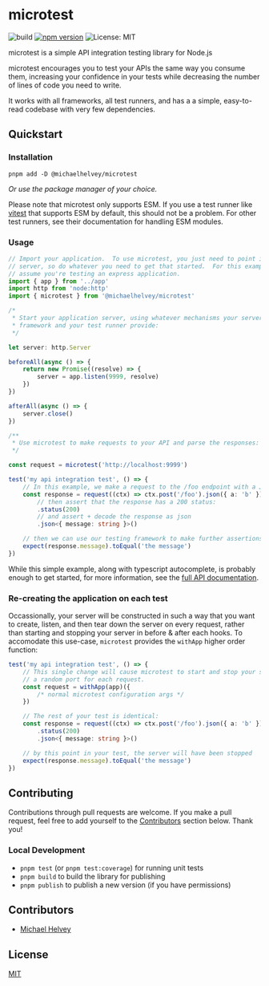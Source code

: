 # microtest

![build](https://github.com/michaelhelvey/microtest/actions/workflows/nodejs.yml/badge.svg)
[![npm version](https://badge.fury.io/js/%40michaelhelvey%2Fmicrotest.svg)](https://badge.fury.io/js/%40michaelhelvey%2Fmicrotest)
![License: MIT](https://img.shields.io/badge/License-MIT-blue.svg)

microtest is a simple API integration testing library for Node.js

microtest encourages you to test your APIs the same way you consume them,
increasing your confidence in your tests while decreasing the number of lines of
code you need to write.

It works with all frameworks, all test runners, and has a a simple, easy-to-read
codebase with very few dependencies.

## Quickstart

### Installation

```shell
pnpm add -D @michaelhelvey/microtest
```

_Or use the package manager of your choice._

Please note that microtest only supports ESM. If you use a test runner like
[vitest](https://vitest.dev) that supports ESM by default, this should not be a
problem. For other test runners, see their documentation for handling ESM
modules.

### Usage

```ts
// Import your application.  To use microtest, you just need to point it at a
// server, so do whatever you need to get that started.  For this example, we'll
// assume you're testing an express application.
import { app } from '../app'
import http from 'node:http'
import { microtest } from '@michaelhelvey/microtest'

/*
 * Start your application server, using whatever mechanisms your server
 * framework and your test runner provide:
 */

let server: http.Server

beforeAll(async () => {
	return new Promise((resolve) => {
		server = app.listen(9999, resolve)
	})
})

afterAll(async () => {
	server.close()
})

/**
 * Use microtest to make requests to your API and parse the responses:
 */

const request = microtest('http://localhost:9999')

test('my api integration test', () => {
	// In this example, we make a request to the /foo endpoint with a JSON payload
	const response = request((ctx) => ctx.post('/foo').json({ a: 'b' }))
		// then assert that the response has a 200 status:
		.status(200)
		// and assert + decode the response as json
		.json<{ message: string }>()

	// then we can use our testing framework to make further assertions
	expect(response.message).toEqual('the message')
})
```

While this simple example, along with typescript autocomplete, is probably
enough to get started, for more information, see the [full API
documentation](https://michaelhelvey.github.io/microtest/).

### Re-creating the application on each test

Occassionally, your server will be constructed in such a way that you want to
create, listen, and then tear down the server on every request, rather than
starting and stopping your server in before & after each hooks. To accomodate
this use-case, `microtest` provides the `withApp` higher order function:

```ts
test('my api integration test', () => {
	// This single change will cause microtest to start and stop your server on
	// a random port for each request.
	const request = withApp(app)({
		/* normal microtest configuration args */
	})

	// The rest of your test is identical:
	const response = request((ctx) => ctx.post('/foo').json({ a: 'b' }))
		.status(200)
		.json<{ message: string }>()

	// by this point in your test, the server will have been stopped
	expect(response.message).toEqual('the message')
})
```

## Contributing

Contributions through pull requests are welcome. If you make a pull request,
feel free to add yourself to the [Contributors](#contributors) section below.
Thank you!

### Local Development

-   `pnpm test` (or `pnpm test:coverage`) for running unit tests
-   `pnpm build` to build the library for publishing
-   `pnpm publish` to publish a new version (if you have permissions)

## Contributors

-   [Michael Helvey](https://michaelhelvey.dev)

## License

[MIT](./LICENSE.md)
